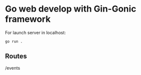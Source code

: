 # Go web develop with Gin-Gonic framework

For launch server in localhost:
```shell
go run .
```


## Routes

/events